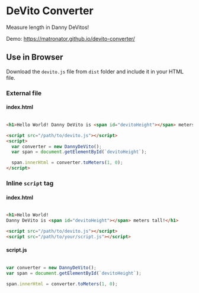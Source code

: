 # DeVito Converter

Measure length in Danny DeVitos!

Demo: https://matronator.github.io/devito-converter/

## Use in Browser

Download the `devito.js` file from `dist` folder and include it in your HTML file.

### External file

#### index.html

```html

<h1>Hello World! Danny DeVito is <span id="devitoHeight"></span> meters tall!</h1>

<script src="/path/to/devito.js"></script>
<script>
  var converter = new DannyDeVito();
  var span = document.getElementById(`devitoHeight`);

  span.innerHtml = converter.toMeters(1, 0);
</script>

```

### Inline `script` tag

#### index.html

```html

<h1>Hello World!
Danny DeVito is <span id="devitoHeight"></span> meters tall!</h1>

<script src="/path/to/devito.js"></script>
<script src="/path/to/your/script.js"></script>

```

#### script.js

```javascript

var converter = new DannyDeVito();
var span = document.getElementById(`devitoHeight`);

span.innerHtml = converter.toMeters(1, 0);

```
